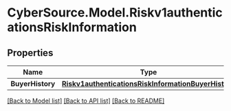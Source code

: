 # CyberSource.Model.Riskv1authenticationsRiskInformation
## Properties

Name | Type | Description | Notes
------------ | ------------- | ------------- | -------------
**BuyerHistory** | [**Riskv1authenticationsRiskInformationBuyerHistory**](Riskv1authenticationsRiskInformationBuyerHistory.md) |  | [optional] 

[[Back to Model list]](../README.md#documentation-for-models) [[Back to API list]](../README.md#documentation-for-api-endpoints) [[Back to README]](../README.md)

